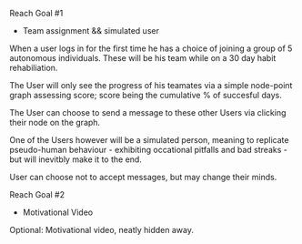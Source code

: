 Reach Goal #1 
- Team assignment && simulated user 

When a user logs in for the first time he has a choice of joining a group of 5 autonomous individuals. These will be his team while on a 30 day habit rehabiliation. 

The User will only see the progress of his teamates via a simple node-point graph assessing score; score being the cumulative % of succesful days. 

The User can choose to send a message to these other Users via clicking their node on the graph.

One of the Users however will be a simulated person, meaning to replicate pseudo-human behaviour - exhibiting occational pitfalls and bad streaks - but will inevitbly make it to the end. 

User can choose not to accept messages, but may change their minds. 

Reach Goal #2 
- Motivational Video

Optional: Motivational video, neatly hidden away. 